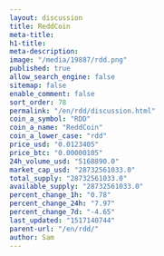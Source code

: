 ```yaml
---
layout: discussion
title: ReddCoin
meta-title: 
h1-title: 
meta-description: 
image: "/media/19887/rdd.png"
published: true
allow_search_engine: false
sitemap: false
enable_comment: false
sort_order: 78
permalink: "/en/rdd/discussion.html"
coin_a_symbol: "RDD"
coin_a_name: "ReddCoin"
coin_a_lower_case: "rdd"
price_usd: "0.0123405"
price_btc: "0.00000105"
24h_volume_usd: "5168890.0"
market_cap_usd: "28732561033.0"
total_supply: "28732561033.0"
available_supply: "28732561033.0"
percent_change_1h: "0.78"
percent_change_24h: "7.97"
percent_change_7d: "-4.65"
last_updated: "1517140744"
parent-url: "/en/rdd/"
author: Sam
---
```


